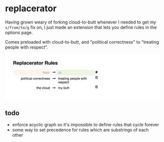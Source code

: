 replacerator
=====

Having grown weary of forking cloud-to-butt whenever I needed to get my `s/from/to/g` fix on, I just made an extension that lets you define rules in the options page.

Comes preloaded with cloud-to-butt, and "political correctness" to "treating people with respect".

![screenshot of options page](screenshot_options.png?raw=true)

todo
-----
- enforce acyclic graph so it's impossible to define rules that cycle forever
- some way to set precedence for rules which are substrings of each other
